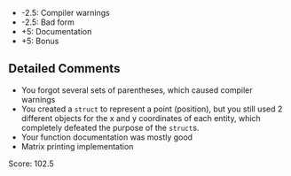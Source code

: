 -   -2.5: Compiler warnings
-   -2.5: Bad form
-   +5: Documentation
-   +5: Bonus

## Detailed Comments

-   You forgot several sets of parentheses, which caused compiler warnings
-   You created a `struct` to represent a point (position), but you still used 2 different objects for the x and y coordinates of each entity, which completely defeated the purpose of the `struct`s.
-   Your function documentation was mostly good
-   Matrix printing implementation

Score: 102.5

